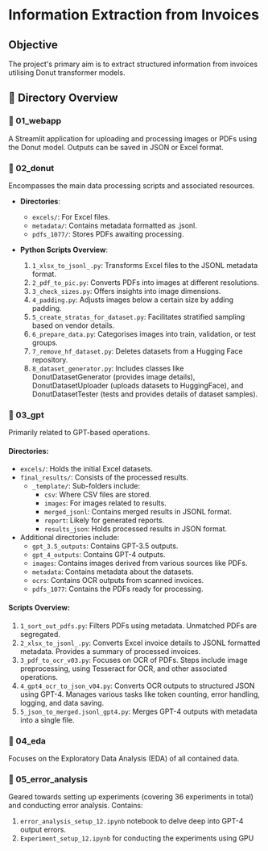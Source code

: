 # Information Extraction from Invoices

## Objective

The project's primary aim is to extract structured information from invoices utilising Donut transformer models.

## 📂 Directory Overview

### 🔵 01_webapp

A Streamlit application for uploading and processing images or PDFs using the Donut model. Outputs can be saved in JSON or Excel format.

### 🔵 02_donut

Encompasses the main data processing scripts and associated resources.

- **Directories**:
  - `excels/`: For Excel files.
  - `metadata/`: Contains metadata formatted as .jsonl.
  - `pdfs_1077/`: Stores PDFs awaiting processing.
  
- **Python Scripts Overview**:
  1. `1_xlsx_to_jsonl_.py`: Transforms Excel files to the JSONL metadata format.
  2. `2_pdf_to_pic.py`: Converts PDFs into images at different resolutions.
  3. `3_check_sizes.py`: Offers insights into image dimensions.
  4. `4_padding.py`: Adjusts images below a certain size by adding padding.
  5. `5_create_stratas_for_dataset.py`: Facilitates stratified sampling based on vendor details.
  6. `6_prepare_data.py`: Categorises images into train, validation, or test groups.
  7. `7_remove_hf_dataset.py`: Deletes datasets from a Hugging Face repository.
  8. `8_dataset_generator.py`: Includes classes like DonutDatasetGenerator (provides image details), DonutDatasetUploader (uploads datasets to HuggingFace), and DonutDatasetTester (tests and provides details of dataset samples).

### 🔵 03_gpt

Primarily related to GPT-based operations.

#### Directories:

- `excels/`: Holds the initial Excel datasets.
- `final_results/`: Consists of the processed results.
  - `_template/`: Sub-folders include:
    - `csv`: Where CSV files are stored.
    - `images`: For images related to results.
    - `merged_jsonl`: Contains merged results in JSONL format.
    - `report`: Likely for generated reports.
    - `results_json`: Holds processed results in JSON format.
- Additional directories include:
  - `gpt_3.5_outputs`: Contains GPT-3.5 outputs.
  - `gpt_4_outputs`: Contains GPT-4 outputs.
  - `images`: Contains images derived from various sources like PDFs.
  - `metadata`: Contains metadata about the datasets.
  - `ocrs`: Contains OCR outputs from scanned invoices.
  - `pdfs_1077`: Contains the PDFs ready for processing.

#### Scripts Overview:

1. `1_sort_out_pdfs.py`: Filters PDFs using metadata. Unmatched PDFs are segregated.
2. `2_xlsx_to_jsonl_.py`: Converts Excel invoice details to JSONL formatted metadata. Provides a summary of processed invoices.
3. `3_pdf_to_ocr_v03.py`: Focuses on OCR of PDFs. Steps include image preprocessing, using Tesseract for OCR, and other associated operations.
4. `4_gpt4_ocr_to_json_v04.py`: Converts OCR outputs to structured JSON using GPT-4. Manages various tasks like token counting, error handling, logging, and data saving.
5. `5_json_to_merged.jsonl_gpt4.py`: Merges GPT-4 outputs with metadata into a single file.

### 🔵 04_eda

Focuses on the Exploratory Data Analysis (EDA) of all contained data.

### 🔵 05_error_analysis

Geared towards setting up experiments (covering 36 experiments in total) and conducting error analysis. Contains:

1. `error_analysis_setup_12.ipynb` notebook to delve deep into GPT-4 output errors.
2. `Experiment_setup_12.ipynb` for conducting the experiments using GPU